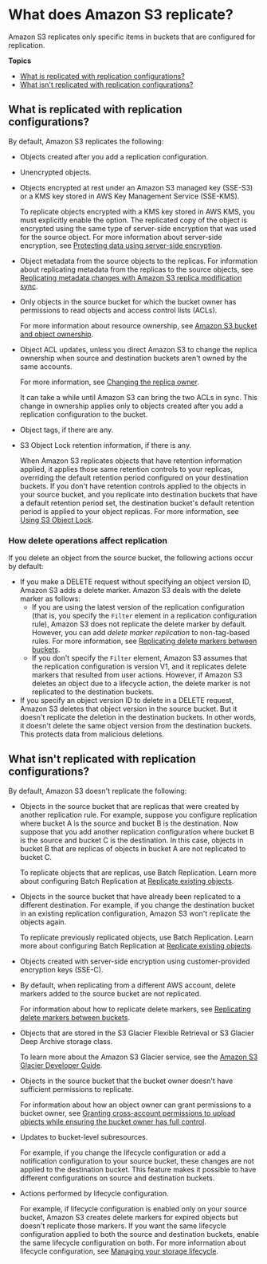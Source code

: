 # What does Amazon S3 replicate?<a name="replication-what-is-isnot-replicated"></a>

Amazon S3 replicates only specific items in buckets that are configured for replication\. 

**Topics**
+ [What is replicated with replication configurations?](#replication-what-is-replicated)
+ [What isn't replicated with replication configurations?](#replication-what-is-not-replicated)

## What is replicated with replication configurations?<a name="replication-what-is-replicated"></a>

By default, Amazon S3 replicates the following:
+ Objects created after you add a replication configuration\.
+ Unencrypted objects\. 
+ Objects encrypted at rest under an Amazon S3 managed key \(SSE\-S3\) or a KMS key stored in AWS Key Management Service \(SSE\-KMS\)\. 

  To replicate objects encrypted with a KMS key stored in AWS KMS, you must explicitly enable the option\. The replicated copy of the object is encrypted using the same type of server\-side encryption that was used for the source object\. For more information about server\-side encryption, see [Protecting data using server\-side encryption](serv-side-encryption.md)\.
+ Object metadata from the source objects to the replicas\. For information about replicating metadata from the replicas to the source objects, see [Replicating metadata changes with Amazon S3 replica modification sync](replication-for-metadata-changes.md)\.
+ Only objects in the source bucket for which the bucket owner has permissions to read objects and access control lists \(ACLs\)\. 

  For more information about resource ownership, see [Amazon S3 bucket and object ownership](access-control-overview.md#about-resource-owner)\.
+ Object ACL updates, unless you direct Amazon S3 to change the replica ownership when source and destination buckets aren't owned by the same accounts\. 

  For more information, see [Changing the replica owner](replication-change-owner.md)\. 

  It can take a while until Amazon S3 can bring the two ACLs in sync\. This change in ownership applies only to objects created after you add a replication configuration to the bucket\.
+  Object tags, if there are any\.
+ S3 Object Lock retention information, if there is any\. 

  When Amazon S3 replicates objects that have retention information applied, it applies those same retention controls to your replicas, overriding the default retention period configured on your destination buckets\. If you don't have retention controls applied to the objects in your source bucket, and you replicate into destination buckets that have a default retention period set, the destination bucket's default retention period is applied to your object replicas\. For more information, see [Using S3 Object Lock](object-lock.md)\.

### How delete operations affect replication<a name="replication-delete-op"></a>

If you delete an object from the source bucket, the following actions occur by default:
+ If you make a DELETE request without specifying an object version ID, Amazon S3 adds a delete marker\. Amazon S3 deals with the delete marker as follows:
  + If you are using the latest version of the replication configuration \(that is, you specify the `Filter` element in a replication configuration rule\), Amazon S3 does not replicate the delete marker by default\. However, you can add *delete marker replication* to non\-tag\-based rules\. For more information, see [Replicating delete markers between buckets](delete-marker-replication.md)\.
  + If you don't specify the `Filter` element, Amazon S3 assumes that the replication configuration is version V1, and it replicates delete markers that resulted from user actions\. However, if Amazon S3 deletes an object due to a lifecycle action, the delete marker is not replicated to the destination buckets\.
+ If you specify an object version ID to delete in a DELETE request, Amazon S3 deletes that object version in the source bucket\. But it doesn't replicate the deletion in the destination buckets\. In other words, it doesn't delete the same object version from the destination buckets\. This protects data from malicious deletions\. 

## What isn't replicated with replication configurations?<a name="replication-what-is-not-replicated"></a>

By default, Amazon S3 doesn't replicate the following:
+ Objects in the source bucket that are replicas that were created by another replication rule\. For example, suppose you configure replication where bucket A is the source and bucket B is the destination\. Now suppose that you add another replication configuration where bucket B is the source and bucket C is the destination\. In this case, objects in bucket B that are replicas of objects in bucket A are not replicated to bucket C\. 

  To replicate objects that are replicas, use Batch Replication\. Learn more about configuring Batch Replication at [Replicate existing objects](s3-batch-replication-batch.md)\.
+ Objects in the source bucket that have already been replicated to a different destination\. For example, if you change the destination bucket in an existing replication configuration, Amazon S3 won't replicate the objects again\.

  To replicate previously replicated objects, use Batch Replication\. Learn more about configuring Batch Replication at [Replicate existing objects](s3-batch-replication-batch.md)\.
+ Objects created with server\-side encryption using customer\-provided encryption keys \(SSE\-C\)\.
+ By default, when replicating from a different AWS account, delete markers added to the source bucket are not replicated\.

  For information about how to replicate delete markers, see [Replicating delete markers between buckets](delete-marker-replication.md)\.
+ Objects that are stored in the S3 Glacier Flexible Retrieval or S3 Glacier Deep Archive storage class\. 

  To learn more about the Amazon S3 Glacier service, see the [Amazon S3 Glacier Developer Guide](https://docs.aws.amazon.com/amazonglacier/latest/dev/)\.
+ Objects in the source bucket that the bucket owner doesn't have sufficient permissions to replicate\. 

  For information about how an object owner can grant permissions to a bucket owner, see [Granting cross\-account permissions to upload objects while ensuring the bucket owner has full control](example-bucket-policies.md#example-bucket-policies-use-case-8)\.
+ Updates to bucket\-level subresources\. 

  For example, if you change the lifecycle configuration or add a notification configuration to your source bucket, these changes are not applied to the destination bucket\. This feature makes it possible to have different configurations on source and destination buckets\. 
+ Actions performed by lifecycle configuration\. 

  For example, if lifecycle configuration is enabled only on your source bucket, Amazon S3 creates delete markers for expired objects but doesn't replicate those markers\. If you want the same lifecycle configuration applied to both the source and destination buckets, enable the same lifecycle configuration on both\. For more information about lifecycle configuration, see [Managing your storage lifecycle](object-lifecycle-mgmt.md)\.